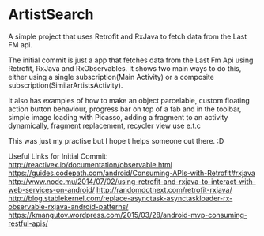 # ArtistSearch
A simple project that uses Retrofit and RxJava to fetch data from the Last FM api.

The initial commit is just a app that fetches data from the Last Fm Api using Retrofit, RxJava and
RxObservables.
It shows two main ways to do this, either using a single subscription(Main Activity) or a composite
subscription(SimilarArtistsActivity).

It also has examples of how to make an object parcelable, custom floating action button behaviour,
progress bar on top of a fab and in the toolbar, simple image loading with Picasso, adding a
fragment to an activity dynamically, fragment replacement, recycler view use e.t.c

This was just my practise but I hope t helps someone out there. :D

Useful Links for Initial Commit:
http://reactivex.io/documentation/observable.html
https://guides.codepath.com/android/Consuming-APIs-with-Retrofit#rxjava
http://www.node.mu/2014/07/02/using-retrofit-and-rxjava-to-interact-with-web-services-on-android/
http://randomdotnext.com/retrofit-rxjava/
http://blog.stablekernel.com/replace-asynctask-asynctaskloader-rx-observable-rxjava-android-patterns/
https://kmangutov.wordpress.com/2015/03/28/android-mvp-consuming-restful-apis/

